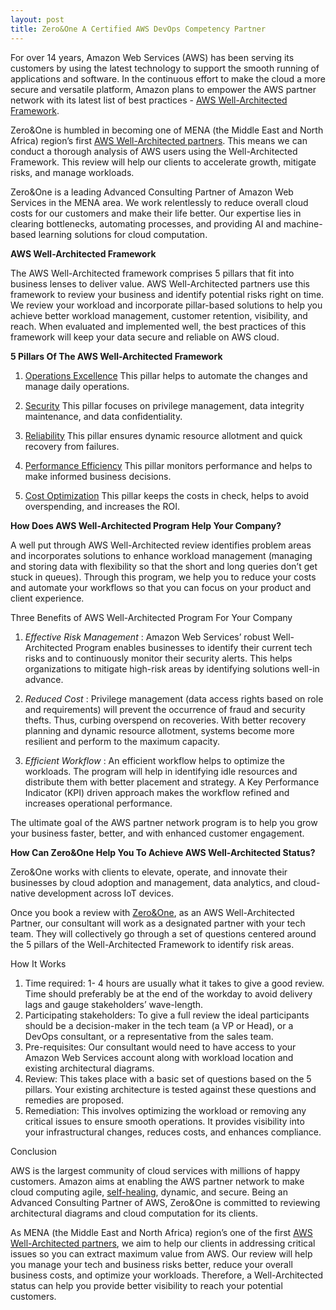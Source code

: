 ```yaml
---
layout: post
title: Zero&One A Certified AWS DevOps Competency Partner
---
```


For over 14 years, Amazon Web Services (AWS) has been serving its customers by using the latest technology to support the smooth running of applications and software. In the continuous effort to make the cloud a more secure and versatile platform, Amazon plans to empower the AWS partner network with its latest list of best practices - [AWS Well-Architected Framework](https://aws.amazon.com/architecture/well-architected/?wa-lens-whitepapers.sort-by=item.additionalFields.sortDate&wa-lens-whitepapers.sort-order=desc "AWS Well-Architected Framework").

Zero&One is humbled in becoming one of MENA (the Middle East and North Africa) region’s first [AWS Well-Architected partners](https://aws.amazon.com/partners/well-architected-program/ "AWS Well-Architected partners"). This means we can conduct a thorough analysis of AWS users using the Well-Architected Framework. This review will help our clients to accelerate growth, mitigate risks, and manage workloads.

Zero&One is a leading Advanced Consulting Partner of Amazon Web Services in the MENA area. We work relentlessly to reduce overall cloud costs for our customers and make their life better. Our expertise lies in clearing bottlenecks, automating processes, and providing AI and machine-based learning solutions for cloud computation.

**AWS Well-Architected Framework**

The AWS Well-Architected framework comprises 5 pillars that fit into business lenses to deliver value. AWS Well-Architected partners use this framework to review your business and identify potential risks right on time. We review your workload and incorporate pillar-based solutions to help you achieve better workload management, customer retention, visibility, and reach. When evaluated and implemented well, the best practices of this framework will keep your data secure and reliable on AWS cloud.

**5 Pillars Of The AWS Well-Architected Framework**

1. [Operations Excellence](https://d1.awsstatic.com/whitepapers/architecture/AWS-Operational-Excellence-Pillar.pdf "Operations Excellence")
   This pillar helps to automate the changes and manage daily operations.

2. [Security](https://d1.awsstatic.com/whitepapers/architecture/AWS-Security-Pillar.pdf "Security")
   This pillar focuses on privilege management, data integrity maintenance, and data confidentiality.

3. [Reliability](https://d1.awsstatic.com/whitepapers/architecture/AWS-Reliability-Pillar.pdf "Reliability")
   This pillar ensures dynamic resource allotment and quick recovery from failures.

4. [Performance Efficiency](https://d1.awsstatic.com/whitepapers/architecture/AWS-Performance-Efficiency-Pillar.pdf "Performance Efficiency")
   This pillar monitors performance and helps to make informed business decisions.

5. [Cost Optimization](https://d1.awsstatic.com/whitepapers/architecture/AWS-Cost-Optimization-Pillar.pdf "Cost Optimization")
   This pillar keeps the costs in check, helps to avoid overspending, and increases the ROI.

**How Does AWS Well-Architected Program Help Your Company?**

A well put through AWS Well-Architected review identifies problem areas and incorporates solutions to enhance workload management (managing and storing data with flexibility so that the short and long queries don’t get stuck in queues). Through this program, we help you to reduce your costs and automate your workflows so that you can focus on your product and client experience.

Three Benefits of AWS Well-Architected Program For Your Company

1. _Effective Risk Management_ : Amazon Web Services’ robust Well-Architected Program enables businesses to identify their current tech risks and to continuously monitor their security alerts. This helps organizations to mitigate high-risk areas by identifying solutions well-in advance.

2. _Reduced Cost_ : Privilege management (data access rights based on role and requirements) will prevent the occurrence of fraud and security thefts. Thus, curbing overspend on recoveries. With better recovery planning and dynamic resource allotment, systems become more resilient and perform to the maximum capacity.

3. _Efficient Workflow_ : An efficient workflow helps to optimize the workloads. The program will help in identifying idle resources and distribute them with better placement and strategy. A Key Performance Indicator (KPI) driven approach makes the workflow refined and increases operational performance.

The ultimate goal of the AWS partner network program is to help you grow your business faster, better, and with enhanced customer engagement.

**How Can Zero&One Help You To Achieve AWS Well-Architected Status?**

Zero&One works with clients to elevate, operate, and innovate their businesses by cloud adoption and management, data analytics, and cloud-native development across IoT devices.

Once you book a review with [Zero&One](https://zeroandone.me/index.html "Zero&One"), as an AWS Well-Architected Partner, our consultant will work as a designated partner with your tech team. They will collectively go through a set of questions centered around the 5 pillars of the Well-Architected Framework to identify risk areas.

How It Works

1. Time required: 1- 4 hours are usually what it takes to give a good review. Time should preferably be at the end of the workday to avoid delivery lags and gauge stakeholders’ wave-length.
2. Participating stakeholders: To give a full review the ideal participants should be a decision-maker in the tech team (a VP or Head), or a DevOps consultant, or a representative from the sales team.
3. Pre-requisites: Our consultant would need to have access to your Amazon Web Services account along with workload location and existing architectural diagrams.
4. Review: This takes place with a basic set of questions based on the 5 pillars. Your existing architecture is tested against these questions and remedies are proposed.
5. Remediation: This involves optimizing the workload or removing any critical issues to ensure smooth operations. It provides visibility into your infrastructural changes, reduces costs, and enhances compliance.

Conclusion

AWS is the largest community of cloud services with millions of happy customers. Amazon aims at enabling the AWS partner network to make cloud computing agile, [self-healing](https://aws.amazon.com/blogs/apn/the-5-pillars-of-the-aws-well-architected-framework/ "self-healing"), dynamic, and secure. Being an Advanced Consulting Partner of AWS, Zero&One is committed to reviewing architectural diagrams and cloud computation for its clients.

As MENA (the Middle East and North Africa) region’s one of the first [AWS Well-Architected partners](https://aws.amazon.com/partners/well-architected-program/ "AWS Well-Architected partners"), we aim to help our clients in addressing critical issues so you can extract maximum value from AWS. Our review will help you manage your tech and business risks better, reduce your overall business costs, and optimize your workloads. Therefore, a Well-Architected status can help you provide better visibility to reach your potential customers.
